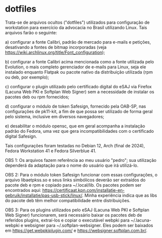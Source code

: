 # dotfiles

Trata-se de arquivos ocultos ("dotfiles") utilizados para configuração de workstation para exercício da advocacia no Brasil utilizando Linux. Tais arquivos farão o seguinte:

a) configurar a fonte Calibri, padrão de mercado para e-mails e petições, desativando a fontes de bitmap incorporadas (veja https://wiki.archlinux.org/title/Font_configuration);

b) configurar a fonte Calibri acima mencionada como a fonte utilizada pelo Evolution, o mais completo gerenciador de e-mails para Linux, seja ele instalado enquanto Flatpak ou pacote nativo da distribuição utilizada (rpm ou deb, por exemplo);

c) configurar o plugin utilizado pelo certificado digital do eSAJ via Firefox (Lacuna Web PKI e Softplan Web Signer) sem a necessidade de instalar os pacotes deb ou rpm fornecidos;

d) configurar o módulo de token Safesign, fornecido pela OAB-SP, nas configurações de pk11-kit, a fim de que possa ser utilizado de forma geral pelo sistema, inclusive em diversos navegadores;

e) desabilitar o módulo opensc, que em geral acompanha a instalação padrão do Fedora, uma vez que gera incompatibilidades com o certificado digital Safesign.

Tais configurações foram testadas no Debian 12, Arch (final de 2024), Fedora Workstation 41 e Fedora Silverblue 41.

OBS 1: Os arquivos fazem referência ao meu usuário "pedro"; sua utilização dependerá da adaptação para o nome do usuário que irá utilizá-lo.

OBS 2: Para o módulo token Safesign funcionar com essas configurações, o arquivo libaetpkss.so e seus links simbólicos deverão ser extraídos do pacote deb e rpm e copiado para ~/.local/lib. Os pacotes podem ser encontrados aqui: https://certificaat.kpn.com/installatie-en-gebruik/installatie/pas-usb-stick/linux/. Minha experiência indica que as libs do pacote deb têm melhor compatibilidade entre distribuições.

OBS 3: Para os plugins utilizados pelo eSAJ (Lacuna Web PKI e Softplan Web Signer) funcionarem, será necessário baixar os pacotes deb de referidos plugins, extraí-los e copiar o executável webpki para ~/.lacuna-webpki e websigner para ~/.softplan-websigner. Eles podem ser baixados em https://get.webpkiplugin.com/ e https://websigner.softplan.com.br/.
